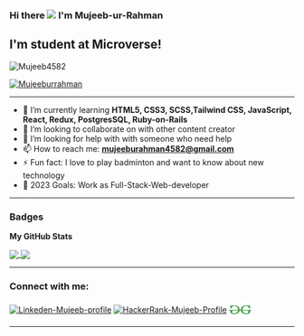 ### Hi there ![](https://user-images.githubusercontent.com/18350557/176309783-0785949b-9127-417c-8b55-ab5a4333674e.gif) I'm Mujeeb-ur-Rahman

## I'm student at Microverse!


<!--
**Mujeeb4582/Mujeeb4582** is a ✨ _special_ ✨ repository because its `README.md` (this file) appears on your GitHub profile.

Here are some ideas to get you started:

- 🔭 I’m currently working on ... -->


<p align="left"> <img src="https://komarev.com/ghpvc/?username=Mujeeb4582&label=Profile%20views&color=0e75b6&style=flat" alt="Mujeeb4582" /> </p>
<p align="left"> <a href="https://twitter.com/Mujeebu93992980" target="blank"><img src="https://img.shields.io/twitter/follow/Mujeeb?logo=twitter&style=for-the-badge" alt="Mujeeburrahman" /></a> </p>

---



- 🌱 I’m currently learning **HTML5, CSS3, SCSS,Tailwind CSS, JavaScript, React, Redux, PostgresSQL, Ruby-on-Rails**
- 👯 I’m looking to collaborate on with other content creator
- 🤔 I’m looking for help with with someone who need help
- 📫 How to reach me: **mujeeburahman4582@gmail.com**
- ⚡ Fun fact: I love to play badminton and want to know about new technology
- 🥅 2023 Goals: Work as Full-Stack-Web-developer


--- 

### Badges

<b>My GitHub Stats</b>

<a href="#">
  <img height="160px" align="center" src="https://github-readme-stats.vercel.app/api?username=Mujeeb4582&show_icons=true&theme=cobalt&layout=compact" />
</a>

<a href="#">
  <img height="160px" align="center" src="https://github-readme-stats.vercel.app/api/top-langs/?username=Mujeeb4582&langs_count=8&theme=cobalt&layout=compact" />
</a>

---

### Connect with me:

<a href="https://www.linkedin.com/in/mujeeb-ur-rahman-54268011a/" target="blank"><img align="center" src="https://raw.githubusercontent.com/rahuldkjain/github-profile-readme-generator/master/src/images/icons/Social/linked-in-alt.svg" alt="Linkeden-Mujeeb-profile" height="20" width="30" /></a>
<a href="https://www.hackerrank.com/rumi17825" target="blank"><img align="center" src="https://raw.githubusercontent.com/rahuldkjain/github-profile-readme-generator/master/src/images/icons/Social/hackerrank.svg" alt="HackerRank-Mujeeb-Profile" height="30" width="40" /></a>
<a href="https://auth.geeksforgeeks.org/user/rumi1w8ry" target="blank"><img align="center" src="icons8-geeksforgeeks-96.svg" alt="GeeksforGeeks-Mujeeb-Profile" height="30" width="40" /></a>

---

